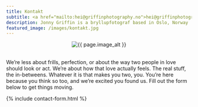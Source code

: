 ```yaml
---
title: Kontakt
subtitle: <a href="mailto:hei@griffinphotography.no">hei@griffinphotography.no</a>
description: Jonny Griffin is a bryllupfotograf based in Oslo, Norway
featured_image: /images/kontakt.jpg
---
```


<center><img data-aos="fade-up" src="{{ page.featured_image }}" alt="{{ page.image_alt }}" /></center>
<br>

We’re less about frills, perfection, or about the way two people in love should look or act. We’re about how that love actually feels. The real stuff, the in-betweens. Whatever it is that makes you two, you.
You’re here because you think so too, and we’re excited you found us. Fill out the form below to get things moving.

{% include contact-form.html %}
